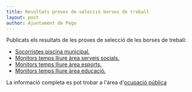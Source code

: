 ```yaml
---
title: Resultats proves de selecció borses de treball
layout: post
author: Ajuntament de Pego
---
```

Publicats els resultats de les proves de selecció de les borses de treball:

* [Socorristes piscina municipal.](/pdf/personal/20130527-borsatreball-socorrista-piscina-municipal/resultat-proves-selectives.pdf)
* [Monitors temps lliure àrea serveis socials.](/pdf/personal/20130527-borsatreball-monitor-temps-lliure-area-serveis-socials/resultat-proves-selectives.pdf)
* [Monitors temps lliure àrea esports.](/pdf/personal/20130527-borsatreball-monitor-temps-lliure-area-esports/resultat-proves-selectives.pdf)
* [Monitors temps lliure àrea educació.](/pdf/personal/20130527-borsatreball-monitor-temps-lliure-area-educacio/resultat-proves-selectives.pdf)

La informació completa es pot trobar a l'àrea d'[ocupació pública](/serveis/ocupacio_publica.html)